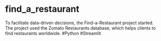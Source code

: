 # find_a_restaurant
To facilitate data-driven decisions, the Find-a-Restaurant project started. The project used the Zomato Restaurants database, which helps clients to find restaurants worldwide. #Python #Streamlit
